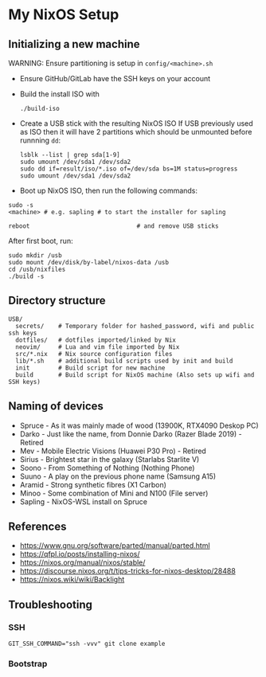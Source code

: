 # My NixOS Setup

## Initializing a new machine

WARNING: Ensure partitioning is setup in `config/<machine>.sh`

* Ensure GitHub/GitLab have the SSH keys on your account
* Build the install ISO with
    ```
    ./build-iso
    ```
* Create a USB stick with the resulting NixOS ISO
    If USB previously used as ISO then it will have 2 partitions which should be
    unmounted before runnning `dd`:
    ```
    lsblk --list | grep sda[1-9]
    sudo umount /dev/sda1 /dev/sda2
    sudo dd if=result/iso/*.iso of=/dev/sda bs=1M status=progress
    sudo umount /dev/sda1 /dev/sda2
    ```

* Boot up NixOS ISO, then run the following commands:
```
sudo -s
<machine> # e.g. sapling # to start the installer for sapling

reboot                              # and remove USB sticks
```

After first boot, run:
```
sudo mkdir /usb
sudo mount /dev/disk/by-label/nixos-data /usb
cd /usb/nixfiles
./build -s
```

## Directory structure

```
USB/
  secrets/    # Temporary folder for hashed_password, wifi and public ssh keys
  dotfiles/   # dotfiles imported/linked by Nix
  neovim/     # Lua and vim file imported by Nix
  src/*.nix   # Nix source configuration files
  lib/*.sh    # additional build scripts used by init and build
  init        # Build script for new machine
  build       # Build script for NixOS machine (Also sets up wifi and SSH keys)
```

## Naming of devices
* Spruce - As it was mainly made of wood (13900K, RTX4090 Deskop PC)
* Darko - Just like the name, from Donnie Darko (Razer Blade 2019) - Retired
* Mev - Mobile Electric Visions (Huawei P30 Pro) - Retired
* Sirius - Brightest star in the galaxy (Starlabs Starlite V)
* Soono - From Something of Nothing (Nothing Phone)
* Suuno - A play on the previous phone name (Samsung A15)
* Aramid - Strong synthetic fibres (X1 Carbon)
* Minoo - Some combination of Mini and N100 (File server)
* Sapling - NixOS-WSL install on Spruce

## References
* https://www.gnu.org/software/parted/manual/parted.html
* https://qfpl.io/posts/installing-nixos/
* https://nixos.org/manual/nixos/stable/
* https://discourse.nixos.org/t/tips-tricks-for-nixos-desktop/28488
* https://nixos.wiki/wiki/Backlight

## Troubleshooting

### SSH

`GIT_SSH_COMMAND="ssh -vvv" git clone example`

### Bootstrap